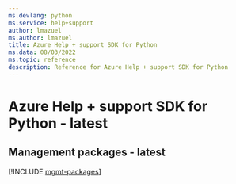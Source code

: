 ```yaml
---
ms.devlang: python
ms.service: help+support
author: lmazuel
ms.author: lmazuel
title: Azure Help + support SDK for Python
ms.data: 08/03/2022
ms.topic: reference
description: Reference for Azure Help + support SDK for Python
---
```

# Azure Help + support SDK for Python - latest

## Management packages - latest
[!INCLUDE [mgmt-packages](help-+-support-mgmt-index.md)]